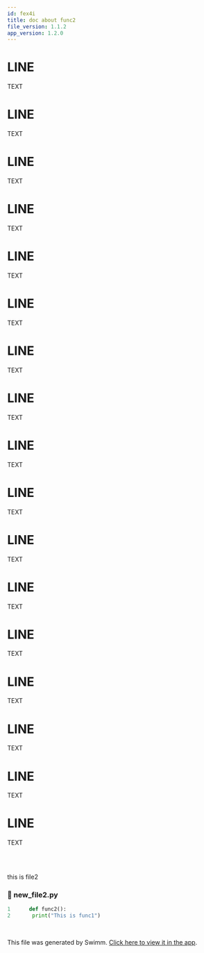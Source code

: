 ```yaml
---
id: fex4i
title: doc about func2
file_version: 1.1.2
app_version: 1.2.0
---
```


# LINE

TEXT

# LINE

TEXT

# LINE

TEXT

# LINE

TEXT

# LINE

TEXT

# LINE

TEXT

# LINE

TEXT

# LINE

TEXT

# LINE

TEXT

# LINE

TEXT

# LINE

TEXT

# LINE

TEXT

# LINE

TEXT

# LINE

TEXT

# LINE

TEXT

# LINE

TEXT

# LINE

TEXT

<br/>

<br/>

this is file2
<!-- NOTE-swimm-snippet: the lines below link your snippet to Swimm -->
### 📄 new_file2.py
```python
1      def func2():
2      	print("This is func1")
```

<br/>

This file was generated by Swimm. [Click here to view it in the app](https://swimm-web-app.web.app/repos/Z2l0aHViJTNBJTNBdDElM0ElM0FlcmFuLXN3aW1t/docs/fex4i).
